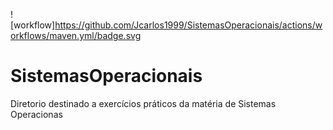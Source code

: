 
![workflow]https://github.com/Jcarlos1999/SistemasOperacionais/actions/workflows/maven.yml/badge.svg

# SistemasOperacionais
Diretorio destinado a exercícios práticos da matéria de Sistemas Operacionas
